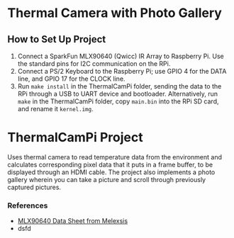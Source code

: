 # Thermal Camera with Photo Gallery

## How to Set Up Project
1. Connect a SparkFun MLX90640 (Qwicc) IR Array to Raspberry Pi. Use the standard pins for I2C communication on the RPi.
2. Connect a PS/2 Keyboard to the Raspberry Pi; use GPIO 4 for the DATA line, and GPIO 17 for the CLOCK line.
3. Run `make install` in the ThermalCamPi folder, sending the data to the RPi through a USB to UART device and bootloader. Alternatively, run `make` in the ThermalCamPi folder, copy `main.bin` into the RPi SD card, and rename it `kernel.img`.

# ThermalCamPi Project
Uses thermal camera to read temperature data from the environment and calculates corresponding pixel data that it puts in a frame buffer, to be displayed through an HDMI cable.
The project also implements a photo gallery wherein you can take a picture and scroll through previously captured pictures.





### References
- [MLX90640 Data Sheet from Melexsis](https://www.melexis.com/-/media/files/documents/datasheets/mlx90640-datasheet-melexis.pdf)
- dsfd
